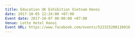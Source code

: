 ```yaml
---
title: Education UK Exhibition Vietnam Hanoi
date: 2017-10-05 12:24:00 +07:00
Event date: 2017-10-07 00:00:00 +07:00
Venue: Lotte Hotel Hanoi
Event URL: https://www.facebook.com/events/522325208116016
---
```


